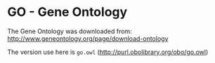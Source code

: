 GO - Gene Ontology
==================

The Gene Ontology was downloaded from: <http://www.geneontology.org/page/download-ontology>

The version use here is `go.owl` (<http://purl.obolibrary.org/obo/go.owl>)
